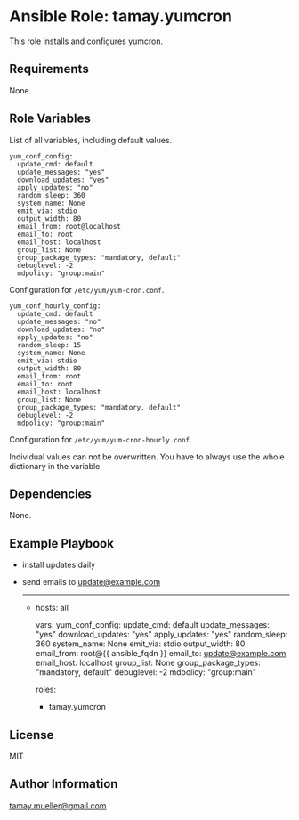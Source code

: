 Ansible Role: tamay.yumcron
=========

This role installs and configures yumcron.

Requirements
------------

None.

Role Variables
--------------

List of all variables, including default values.

    yum_conf_config:
      update_cmd: default
      update_messages: "yes"
      download_updates: "yes"
      apply_updates: "no"
      random_sleep: 360
      system_name: None
      emit_via: stdio
      output_width: 80
      email_from: root@localhost
      email_to: root
      email_host: localhost
      group_list: None
      group_package_types: "mandatory, default"
      debuglevel: -2
      mdpolicy: "group:main"

Configuration for ```/etc/yum/yum-cron.conf```.

    yum_conf_hourly_config:
      update_cmd: default
      update_messages: "no"
      download_updates: "no"
      apply_updates: "no"
      random_sleep: 15
      system_name: None
      emit_via: stdio
      output_width: 80
      email_from: root
      email_to: root
      email_host: localhost
      group_list: None
      group_package_types: "mandatory, default"
      debuglevel: -2
      mdpolicy: "group:main"

Configuration for ```/etc/yum/yum-cron-hourly.conf```.

Individual values can not be overwritten. You have to always use the whole dictionary in the variable.

Dependencies
------------

None.

Example Playbook
----------------

- install updates daily
- send emails to update@example.com


    ---
    
    - hosts: all
    
      vars:
        yum_conf_config:
          update_cmd: default
          update_messages: "yes"
          download_updates: "yes"
          apply_updates: "yes"
          random_sleep: 360
          system_name: None
          emit_via: stdio
          output_width: 80
          email_from: root@{{ ansible_fqdn }}
          email_to: update@example.com
          email_host: localhost
          group_list: None
          group_package_types: "mandatory, default"
          debuglevel: -2
          mdpolicy: "group:main"
    
      roles:
      - tamay.yumcron

License
-------

MIT

Author Information
------------------

tamay.mueller@gmail.com
